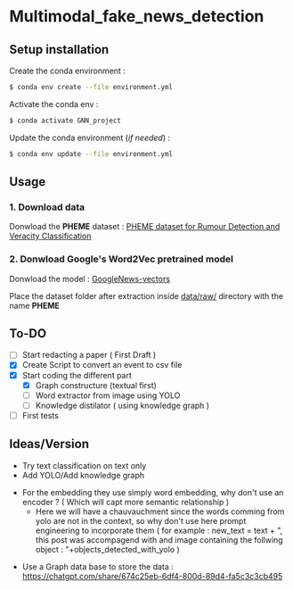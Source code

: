 # Multimodal_fake_news_detection

## Setup installation

Create the conda environment :
```bash
$ conda env create --file environment.yml
```

Activate the conda env :
```bash
$ conda activate GNN_project
```

Update the conda environment (*if needed*) :
```bash
$ conda env update --file environment.yml
```

## Usage

### 1. Download data
Donwload the **PHEME** dataset : [PHEME dataset for Rumour Detection and Veracity Classification](https://figshare.com/articles/dataset/PHEME_dataset_for_Rumour_Detection_and_Veracity_Classification/6392078)

### 2. Donwload Google's Word2Vec pretrained model
Donwload the model : [GoogleNews-vectors](https://huggingface.co/NathaNn1111/word2vec-google-news-negative-300-bin/blob/main/GoogleNews-vectors-negative300.bin)


Place the dataset folder after extraction inside [data/raw/](data/raw/) directory with the name **PHEME**

## To-DO

- [ ] Start redacting a paper ( First Draft )
- [x] Create Script to convert an event to csv file
- [x] Start coding the different part
    - [x] Graph constructure (textual first)
    - [ ] Word extractor from image using YOLO
    - [ ] Knowledge distilator ( using knowledge graph )
- [ ] First tests

## Ideas/Version

- Try text classification on text only
- Add YOLO/Add knowledge graph

* For the embedding they use simply word embedding, why don't use an encoder ? ( Which will capt more semantic relationship )
    - Here we will have a chauvauchment since the words comming from yolo are not in the context, so why don't use here prompt engineering to incorporate them ( for example : new_text = text + ", this post was accompagend with and image containing the follwing object : "+objects_detected_with_yolo )

- Use a Graph data base to store the data : https://chatgpt.com/share/674c25eb-6df4-800d-89d4-fa5c3c3cb495